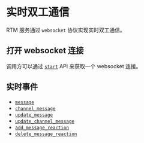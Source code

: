 # 实时双工通信

RTM 服务通过 `websocket` 协议实现实时双工通信。

## 打开 websocket 连接

调用方可以通过 [`start`][rtm_start] API 来获取一个 websocket 连接。

[rtm_start]: ./api_start.md

## 实时事件

<!-- TODO(hbc): generate TOC by tool -->

- [`message`](./event_message.md)
- [`channel_message`](./event_channel_message.md)
- [`update_message`](./event_update_message.md)
- [`update_channel_message`](./event_update_channel_message.md)
- [`add_message_reaction`](./event_add_message_reaction.md)
- [`delete_message_reaction`](./event_delete_message_reaction.md)
